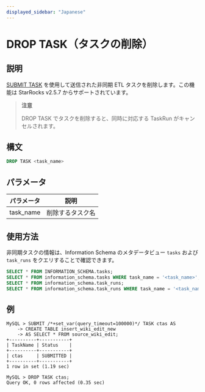 ```yaml
---
displayed_sidebar: "Japanese"
---
```


# DROP TASK（タスクの削除）

## 説明

[SUBMIT TASK](./SUBMIT_TASK.md) を使用して送信された非同期 ETL タスクを削除します。この機能は StarRocks v2.5.7 からサポートされています。

> **注意**
>
> DROP TASK でタスクを削除すると、同時に対応する TaskRun がキャンセルされます。

## 構文

```SQL
DROP TASK <task_name>
```

## パラメータ

| **パラメータ** | **説明**         |
| --------------- | ----------------- |
| task_name       | 削除するタスク名 |

## 使用方法

非同期タスクの情報は、Information Schema のメタデータビュー `tasks` および `task_runs` をクエリすることで確認できます。

```SQL
SELECT * FROM INFORMATION_SCHEMA.tasks;
SELECT * FROM information_schema.tasks WHERE task_name = '<task_name>';
SELECT * FROM information_schema.task_runs;
SELECT * FROM information_schema.task_runs WHERE task_name = '<task_name>';
```

## 例

```Plain
MySQL > SUBMIT /*+set_var(query_timeout=100000)*/ TASK ctas AS
    -> CREATE TABLE insert_wiki_edit_new
    -> AS SELECT * FROM source_wiki_edit;
+----------+-----------+
| TaskName | Status    |
+----------+-----------+
| ctas     | SUBMITTED |
+----------+-----------+
1 row in set (1.19 sec)

MySQL > DROP TASK ctas;
Query OK, 0 rows affected (0.35 sec)
```